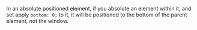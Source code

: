 In an absolute positioned element, if you absolute an element within it, and set apply `bottom: 0;` to it, it will be positioned to the bottom of the parent element, not the window.